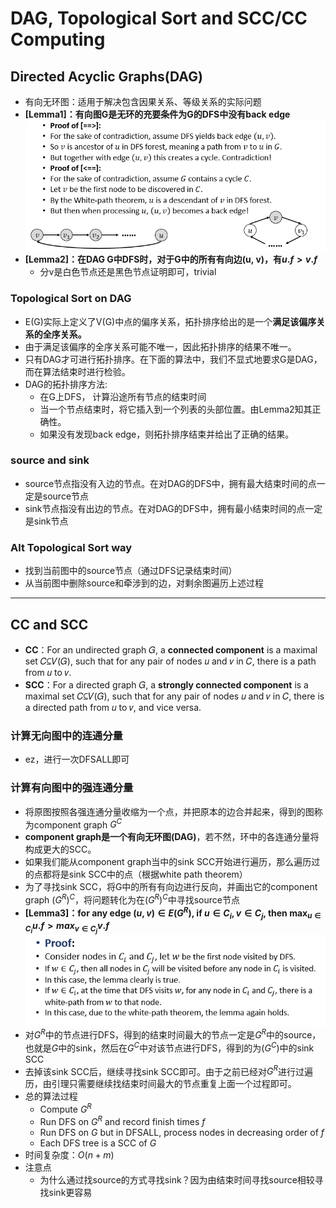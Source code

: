 # DAG, Topological Sort and SCC/CC Computing

## Directed Acyclic Graphs(DAG)
+ 有向无环图：适用于解决包含因果关系、等级关系的实际问题
+ **[Lemma1]：有向图G是无环的充要条件为G的DFS中没有back edge**  
  ![](img/2019-11-19-15-07-18.png)
+ **[Lemma2]：在DAG G中DFS时，对于G中的所有有向边(u, v)，有$u.f>v.f$**
  + 分v是白色节点还是黑色节点证明即可，trivial

### Topological Sort on DAG
+ E(G)实际上定义了V(G)中点的偏序关系，拓扑排序给出的是一个**满足该偏序关系的全序关系。**
+ 由于满足该偏序的全序关系可能不唯一，因此拓扑排序的结果不唯一。
+ 只有DAG才可进行拓扑排序。在下面的算法中，我们不显式地要求G是DAG，而在算法结束时进行检验。
+ DAG的拓扑排序方法:
  + 在G上DFS， 计算沿途所有节点的结束时间
  + 当一个节点结束时，将它插入到一个列表的头部位置。由Lemma2知其正确性。
  + 如果没有发现back edge，则拓扑排序结束并给出了正确的结果。

### source and sink
+ source节点指没有入边的节点。在对DAG的DFS中，拥有最大结束时间的点一定是source节点
+ sink节点指没有出边的节点。在对DAG的DFS中，拥有最小结束时间的点一定是sink节点

### Alt Topological Sort way
+ 找到当前图中的source节点（通过DFS记录结束时间）
+ 从当前图中删除source和牵涉到的边，对剩余图遍历上述过程
---
## CC and SCC
+ **CC**：For an undirected graph 𝐺, a **connected component** is a maximal set 𝐶⊆𝑉(𝐺), such that for any pair of nodes 𝑢 and 𝑣 in 𝐶, there is a path from 𝑢 to 𝑣.
+ **SCC**：For a directed graph 𝐺, a **strongly connected component** is a maximal set 𝐶⊆𝑉(𝐺), such that for any pair of nodes 𝑢 and 𝑣 in 𝐶, there is a directed path from 𝑢 to 𝑣, and vice versa.
### 计算无向图中的连通分量
+ ez，进行一次DFSALL即可
### 计算有向图中的强连通分量
+ 将原图按照各强连通分量收缩为一个点，并把原本的边合并起来，得到的图称为component graph $G^C$
+ **component graph是一个有向无环图(DAG)**，若不然，环中的各连通分量将构成更大的SCC。
+ 如果我们能从component graph当中的sink SCC开始进行遍历，那么遍历过的点都将是sink SCC中的点（根据white path theorem）
+ 为了寻找sink SCC，将G中的所有有向边进行反向，并画出它的component graph $(G^R)^C$，将问题转化为在$(G^R)^C$中寻找source节点
+ **[Lemma3]：for any edge $(u, v)\in E(G^R)$, if $u\in C_i,v\in C_j$, then $\max_{u\in C_i} {u.f}>max_{v\in C_j}{v.f}$**  
  ![](img/2019-11-19-15-37-37.png)
+ 对$G^R$中的节点进行DFS，得到的结束时间最大的节点一定是$G^R$中的source，也就是$G$中的sink，然后在$G^C$中对该节点进行DFS，得到的为$(G^C)$中的sink SCC
+ 去掉该sink SCC后，继续寻找sink SCC即可。由于之前已经对$G^R$进行过遍历，由引理只需要继续找结束时间最大的节点重复上面一个过程即可。
+ 总的算法过程
  + Compute $G^R$
  + Run DFS on $G^R$ and record finish times $f$
  + Run DFS on $G$ but in DFSALL, process nodes in decreasing order of $f$
  + Each DFS tree is a SCC of $G$
+ 时间复杂度：$O(n+m)$
+ 注意点
  + 为什么通过找source的方式寻找sink？因为由结束时间寻找source相较寻找sink更容易
